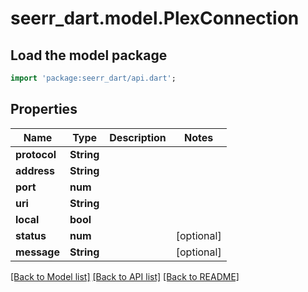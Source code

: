 # seerr_dart.model.PlexConnection

## Load the model package
```dart
import 'package:seerr_dart/api.dart';
```

## Properties
Name | Type | Description | Notes
------------ | ------------- | ------------- | -------------
**protocol** | **String** |  | 
**address** | **String** |  | 
**port** | **num** |  | 
**uri** | **String** |  | 
**local** | **bool** |  | 
**status** | **num** |  | [optional] 
**message** | **String** |  | [optional] 

[[Back to Model list]](../README.md#documentation-for-models) [[Back to API list]](../README.md#documentation-for-api-endpoints) [[Back to README]](../README.md)


